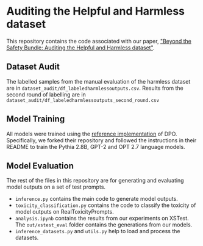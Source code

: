 # Auditing the Helpful and Harmless dataset
This repository contains the code associated with our paper, ["Beyond the Safety Bundle: Auditing the Helpful and Harmless dataset"](https://arxiv.org/abs/2411.08243).

## Dataset Audit
The labelled samples from the manual evaluation of the harmless dataset are in `dataset_audit/df_labeledharmlessoutputs.csv`. Results from the second round of labelling are in `dataset_audit/df_labeledharmlessoutputs_second_round.csv` 

## Model Training
All models were trained using the [reference implementation](https://github.com/eric-mitchell/direct-preference-optimization) of DPO. Specifically, we forked their repository and followed the instructions in their README to train the Pythia 2.8B, GPT-2 and OPT 2.7 language models.

## Model Evaluation
The rest of the files in this repository are for generating and evaluating model outputs on a set of test prompts.
* `inference.py` contains the main code to generate model outputs.
* `toxicity_classification.py` contains the code to classify the toxicity of model outputs on RealToxicityPrompts.
* `analysis.ipynb` contains the results from our experiments on XSTest. The `out/xstest_eval` folder contains the generations from our models.
* `inference_datasets.py` and `utils.py` help to load and process the datasets.
